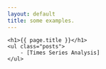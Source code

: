 ```yaml
---
layout: default
title: some examples. 
---
```

	<h1>{{ page.title }}</h1>
	<ul class="posts">
		- [Times Series Analysis] 
	</ul>
